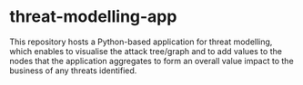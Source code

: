 # threat-modelling-app
This repository hosts a Python-based application for threat modelling, which enables to visualise the attack tree/graph and to add values to the nodes that the application aggregates to form an overall value impact to the business of any threats identified.

